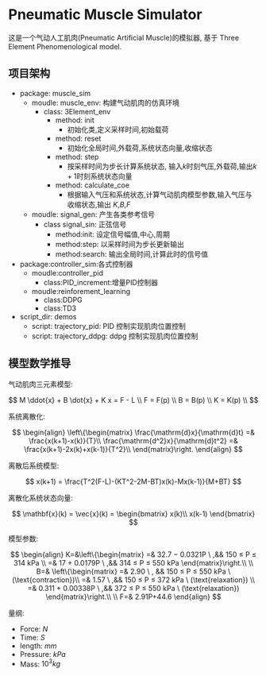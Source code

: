 # Pneumatic Muscle Simulator

这是一个气动人工肌肉(Pneumatic Artificial Muscle)的模拟器, 基于 Three Element  Phenomenological model.

## 项目架构

- package: muscle_sim
  - moudle: muscle_env: 构建气动肌肉的仿真环境
    - class: 3Element_env
      - method: init
        - 初始化类,定义采样时间,初始载荷
      - method: reset
        - 初始化全局时间,外载荷,系统状态向量,收缩状态
      - method: step
        - 按采样时间为步长计算系统状态, 输入$k$时刻气压,外载荷,输出$k+1$时刻系统状态向量
      - method: calculate_coe
        - 根据输入气压和系统状态,计算气动肌肉模型参数,输入气压与收缩状态,输出 $K$,$B$,$F$
  - moudle: signal_gen: 产生各类参考信号
    - class signal_sin: 正弦信号
      - method:init: 设定信号幅值,中心,周期
      - method:step: 以采样时间为步长更新输出
      - method:search: 输出全局时间,计算此时的信号值
- package:controller_sim:各式控制器
  - moudle:controller_pid
    - class:PID_increment:增量PID控制器
  - moudle:reinforement_learning
    - class:DDPG
    - class:TD3
- script_dir: demos
  - script: trajectory_pid: PID 控制实现肌肉位置控制
  - script: trajectory_ddpg: ddpg 控制实现肌肉位置控制

## 模型数学推导

气动肌肉三元素模型:

$$
M \ddot{x} + B \dot{x} + K x = F - L \\
F = F(p) \\
B = B(p) \\
K = K(p) \\
$$

系统离散化:

$$
\begin{align}
\left\{\begin{matrix}
\frac{\mathrm{d}x}{\mathrm{d}t} =&  \frac{x(k+1)-x(k)}{T}\\
\frac{\mathrm{d^2}x}{\mathrm{d}t^2} =&  \frac{x(k+1)-2x(k)+x(k-1)}{T^2}\\
\end{matrix}\right.
\end{align}
$$

离散后系统模型:

$$
x(k+1) = \frac{T^2(F-L)-(KT^2-2M-BT)x(k)-Mx(k-1)}{M+BT}
$$

离散化系统状态向量:

$$
\mathbf{x}(k) = \vec{x}(k) =
\begin{bmatrix}
x(k)\\
x(k-1)
\end{bmatrix}
$$

模型参数:

$$
\begin{align}
K=&\left\{\begin{matrix}
=& 32.7 − 0.0321P \ ,&& 150 ≤ P ≤ 314 kPa \\
=& 17 + 0.0179P \ ,&& 314 ≤ P ≤ 550 kPa
\end{matrix}\right.\\
\\
B=& \left\{\begin{matrix}
=& 2.90 \ , && 150 ≤ P ≤ 550 kPa \ (\text{contraction})\\
=& 1.57 \ ,&& 150 ≤ P ≤ 372 kPa \ (\text{relaxation}) \\
=& 0.311 + 0.00338P \ ,&& 372 ≤ P ≤ 550 kPa \ (\text{relaxation})
\end{matrix}\right.\\
\\
F=& 2.91P+44.6
\end{align}
$$

量纲:

- Force: $N$
- Time: $S$
- length: $mm$
- Pressure: $kPa$
- Mass: $10^3kg$
